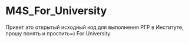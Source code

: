 M4S_For_University
==================
Привет это открытый исходный код для выполнения РГР в Институте, прошу понять и простить=)
For University
